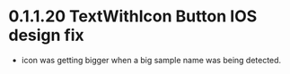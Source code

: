 # 0.1.1.20 TextWithIcon Button IOS design fix

- icon was getting bigger when a big sample name was being detected.